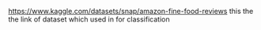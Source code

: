 https://www.kaggle.com/datasets/snap/amazon-fine-food-reviews   this the the link of dataset which used in for classification
